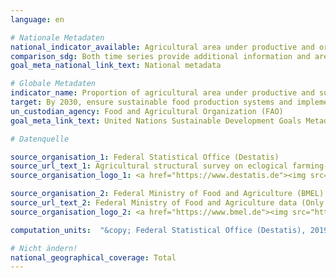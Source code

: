 ```yaml
---
language: en

# Nationale Metadaten
national_indicator_available: Agricultural area under productive and organic agriculture practices <br> Ecological farming area in total agricultural area
comparison_sdg: Both time series provide additional information and are not compliant with the international metadata description.
goal_meta_national_link_text: National metadata

# Globale Metadaten
indicator_name: Proportion of agricultural area under productive and sustainable agriculture
target: By 2030, ensure sustainable food production systems and implement resilient agricultural practices that increase productivity and production, that help maintain ecosystems, that strengthen capacity for adaptation to climate change, extreme weather, drought, flooding and other disasters and that progressively improve land and soil quality
un_custodian_agency: Food and Agricultural Organization (FAO)
goal_meta_link_text: United Nations Sustainable Development Goals Metadata

# Datenquelle

source_organisation_1: Federal Statistical Office (Destatis)
source_url_text_1: Agricultural structural survey on eclogical farming- subject-matter series 3, series 2.2.1 (Only available in German)
source_organisation_logo_1: <a href="https://www.destatis.de"><img src="https://g205sdgs.github.io/sdg-indicators/public/LogosEn/destatis.png" alt="Logo Destatis" /></a>

source_organisation_2: Federal Ministry of Food and Agriculture (BMEL)
source_url_text_2: Federal Ministry of Food and Agriculture data (Only available in German)
source_organisation_logo_2: <a href="https://www.bmel.de"><img src="https://g205sdgs.github.io/sdg-indicators/public/ LogosEn /bmel.png" alt="Logo BMEL" /></a>

computation_units:  "&copy; Federal Statistical Office (Destatis), 2019"

# Nicht ändern!
national_geographical_coverage: Total
---
```

